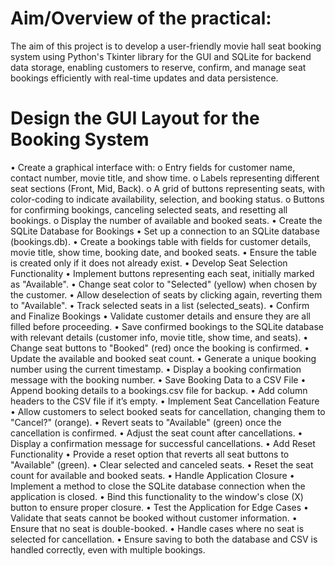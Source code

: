 # Aim/Overview of the practical:
The aim of this project is to develop a user-friendly movie hall seat booking system using
Python's Tkinter library for the GUI and SQLite for backend data storage, enabling customers to
reserve, confirm, and manage seat bookings efficiently with real-time updates and data
persistence.

# Design the GUI Layout for the Booking System

• Create a graphical interface with:
o Entry fields for customer name, contact number, movie title, and show time.
o Labels representing different seat sections (Front, Mid, Back).
o A grid of buttons representing seats, with color-coding to indicate availability,
selection, and booking status.
o Buttons for confirming bookings, canceling selected seats, and resetting all
bookings.
o Display the number of available and booked seats.
• Create the SQLite Database for Bookings
• Set up a connection to an SQLite database (bookings.db).
• Create a bookings table with fields for customer details, movie title, show time,
booking date, and booked seats.
• Ensure the table is created only if it does not already exist.
• Develop Seat Selection Functionality
• Implement buttons representing each seat, initially marked as "Available".
• Change seat color to "Selected" (yellow) when chosen by the customer.
• Allow deselection of seats by clicking again, reverting them to "Available".
• Track selected seats in a list (selected_seats).
• Confirm and Finalize Bookings
• Validate customer details and ensure they are all filled before proceeding.
• Save confirmed bookings to the SQLite database with relevant details (customer info,
movie title, show time, and seats).
• Change seat buttons to "Booked" (red) once the booking is confirmed.
• Update the available and booked seat count.
• Generate a unique booking number using the current timestamp.
• Display a booking confirmation message with the booking number.
• Save Booking Data to a CSV File
• Append booking details to a bookings.csv file for backup.
• Add column headers to the CSV file if it’s empty.
• Implement Seat Cancellation Feature
• Allow customers to select booked seats for cancellation, changing them to "Cancel?"
(orange).
• Revert seats to "Available" (green) once the cancellation is confirmed.
• Adjust the seat count after cancellations.
• Display a confirmation message for successful cancellations.
• Add Reset Functionality
• Provide a reset option that reverts all seat buttons to "Available" (green).
• Clear selected and canceled seats.
• Reset the seat count for available and booked seats.
• Handle Application Closure
• Implement a method to close the SQLite database connection when the application is
closed.
• Bind this functionality to the window's close (X) button to ensure proper closure.
• Test the Application for Edge Cases
• Validate that seats cannot be booked without customer information.
• Ensure that no seat is double-booked.
• Handle cases where no seat is selected for cancellation.
• Ensure saving to both the database and CSV is handled correctly, even with multiple
bookings.
